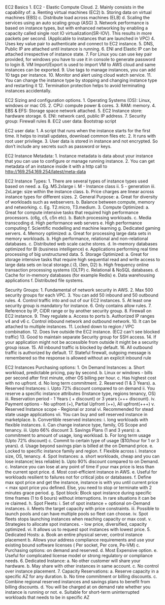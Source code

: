 EC2 Basics
	1. EC2 - Elastic Compute Cloud.
	2. Mainly consists in the capability of:
		a. Renting virtual machines (EC2)
		b. Storing data on virtual machines (EBS)
		c. Distribute load across machines (ELB)
		d. Scaling the services using an auto scaling group (ASG)
	3. Network performance is based on instance types, but with enhanced networking by enabling a capacity called single root IO virtualization(SR-IOV). This results in more packets per second. (Applicable to instances that are launched in VPC)
	4. Uses key value pair to authenticate and connect to EC2 instance.
	5. DNS, Public IP are attached until instance is running.
	6. ENI and Elastic IP can be attached irrespective of instance state.
	7. For Linux you can use key pair provided, for windows you have to use it in console to generate password to login
	8. VM Import/Export is used to import VM to AWS cloud and same instances can be exported.
	9. Use tags to manage instances, you can add 10 tags per instance.
	10. Monitor and alert using cloud watch service.
	11. You can change the instance type by stopping and changing instance type and restarting it
	12. Termination protection helps to avoid terminating instances accidentally.

EC2 Sizing and configuration options.
	1. Operating Systems (OS): Linux, windows or mac OS.
	2. CPU: compute power & cores.
	3. RAM: memory.
	4. EBS & EFS: Storage space network attached.
	5. EC2 Instance store: hardware storage.
	6. ENI: network card, public IP address.
	7. Security group: Firewall rules
	8. EC2 user data: Bootstrap script

EC2 user data: 
	1. A script that runs when the instance starts for the first time. It helps to install updates, download common files etc. 
	2. It runs with root user privilege.
	3. User data is stored in instance and not encrypted. So don’t include any secrets such as password or keys.

EC2 Instance Metadata:
	1. Instance metadata is data about your instance that you can use to configure or manage running instance.
	2. You can get metadata of an instance inside it with a http call to http://169.254.169.254/latest/meta-data

EC2 Instance Types:
	1. There are several types of instance types used based on need.
		a. Eg. M5.2xlarge
			i. M - Instance class 
			ii. 5 - generation 
			iii. 2xLarge: size within the instance class.
		b. Price charges are linear across instance types for different sizes.
	2. General Purpose:
		a. Great for diversity of workloads such as webservers.
		b. Balance between compute, memory and networking.
		c. Eg. T2.micro, T3.medium.
	3. Compute Optimized:
		a. Great for compute intensive tasks that required high performance processors. (c6g, c5, c5n etc).
		b. Batch processing workloads.
		c. Media transcoding
		d. High performance web servers
		e. High performance computing 
		f. Scientific modelling and machine learning
		g. Dedicated gaming servers.
	4. Memory optimized:
		a. Great for processing large data sets in memory workloads.
		b. High performance, relational and non-relational databases.
		c. Distributed web scale cache stores.
		d. In-memory databases optimized for BI (business intelligence)
		e. Applications performing real time processing of big unstructured data.
	5. Storage Optimized:
		a. Great for storage intensive tasks that require high sequential read and write access to large data sets on local storage.( i3, i3en, D2)
		b. High frequency online transaction processing systems (OLTP)
		c. Relational & NoSQL databases.
		d. Cache for in-memory databases (for example Redis)
		e. Data warehousing applications
		f. Distributed file systems.

Security Groups:
	1. Fundamental of network security in AWS.
	2. Max 500 security groups for each VPC.
	3. You can add 50 inbound and 50 outbound rules.
	4. Control traffic into and out of our EC2 instances.
	5. At least one security group is mandatory for instance.
	6. Only contains allow rules.
	7. Reference by IP, CIDR range or by another security group.
	8. Firewall on EC2 instance.
	9. They regulate
		a. Access to ports
		b. Authorized IP ranges v4 and v6
		c. Control inbound network and outbound network.
	10. It can be attached to multiple instances.
	11. Locked down to region / VPC combination.
	12. Does live outside the EC2 instance. (EC2 can't see blocked traffic)
	13. Good to maintain separate Security group for SSH access.
	14. If your application might not be accessible from outside it might be a security group issue.
	15. All inbound traffic is blocked by default.
	16. All outbound traffic is authorized by default.
	17. Stateful firewall, outgoing message is remembered so the response is allowed without an explicit inbound rule 


EC2 Instances Purchasing options:
	1. On Demand Instances: 
		a. Short workload, predictable pricing, pay by second.
		b. Linux or windows - bills per second after first minute, other OS billing per hour.
		c. Has highest cost with no upfront.
		d. No long term commitment.
	2. Reserved (1 & 3 Years).
		a. Reserved Instances:
			i. Upto 72% discount compared to on demand
			ii. You reserve a specific instance attributes (Instance type, regions tenancy, OS)
			iii. Reservation period - 1 Years ( + discount) or 3 years (+++ discount).
			iv. Payment options - No upfront (+), Partial Upfront (++), All upfront(+++)
			v. Reserved Instance scope - Regional or zonal
			vi. Recommended for stead state usage applications
			vii. You can buy and sell reserved instance in marketplace.
		b. Convertible reserved instances:
			i. long workloads with flexible instances.
			ii. Can change instance type, family, OS Scope and tenancy.
			iii. Upto 66% discount
	3. Savings Plans (1 and 3 years):
		a. commitment to amount of usage, long workload.
		b. For long term usage (Upto 72% discount)
		c. Commit to certain type of usage ($10/hour for 1 or 3 years).
		d. Usage beyond savings plan is billed at the on Demand price.
		e. Locked to specific instance family and region.
		f. Flexible across
			i. Instance size, OS, tenancy.
	4. Spot Instances:
		a. short workloads, cheap and you can lose instance( less reliable)
		b. Upto 90% discount compared to on Demand.
		c. Instance you can lose at any point of time if your max price is less than the current spot price.
		d. Most cost-efficient instance in AWS.
		e. Useful for workloads resilient to failures not for critical jobs or databases.
		f. Define max spot price and get the instance, instance is with you until current price < max spot price you defined. Else, you need to stop or terminate with 2 minutes grace period.
		g. Spot block: Block spot instance during specific time frames (1 to 6 bours) without interruptions. In rare situations it can be re claimed.
		h. Spot Fleets:
			i. Set of spot instance + optional on-Demand instances.
			ii. Meets the target capacity with price constraints.
			iii. Possible to launch pools and can have multiple pools so fleet can choose.
			iv. Spot fleets stops launching instances when reaching capacity or max cost.
			v. Strategies to allocate spot instances. - low price, diversified, capacity optimized.
			vi. It allows us to request spot instances with lowest price.
	5. Dedicated Hosts: 
		a. Book an entire physical server, control instance placement
		b. Allows your address compliance requirements and use your existing bound software licenses ( Per socket, Per core, Pe-VM)
		c. Purchasing options: on demand and reserved.
		d. Most Expensive option.
		e. Useful for complicated license model or strong regulatory or compliance needs.
	6. Dedicated Instance:
		a. No other customer will share your hardware.
		b. May share with other instances in same account.
		c. No control over instance placement.
	7. Capacity Reservations:
		a. Reserve capacity in a specific AZ for any duration.
		b. No time commitment or billing discounts.
		c. Combine regional reserved instances and savings plans to benefit from billing discounts.
		d. You will be charged at on demand rate whether you instance is running or not.
		e. Suitable for short-term uninterrupted workloads that needs to be in specific AZ

		
